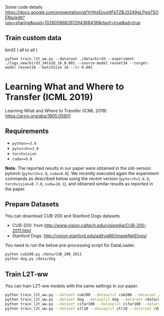 Some code details https://docs.google.com/presentation/d/1rHtjzEovxttFpTZBJ3249gLPgg7SOENg/edit?usp=sharing&ouid=102605866261294368436&rtpof=true&sd=true


## Train custom data 
bird3 ( all to all )
```
python train_l2t_ww.py --dataroot ./data/bird3 --experiment ./logs_new/bird3_34to18_16_0.001 --source-model resnet34 --target-model resnet18 --batchSize 16 --lr 0.001
```
# Learning What and Where to Transfer (ICML 2019)
Learning What and Where to Transfer (ICML 2019)
https://arxiv.org/abs/1905.05901

## Requirements

- `python>=3.6`
- `pytorch>=1.0`
- `torchvision`
- `cuda>=9.0`

**Note.** The reported results in our paper were obtained in the old-version pytorch (`pytorch=1.0`, `cuda=9.0`). We recently executed again the experiment commands as described below using the recent version (`pytorch=1.6.0`, `torchvision=0.7.0`, `cuda=10.1`), and obtained similar results as reported in the paper.

## Prepare Datasets

You can download CUB-200 and Stanford Dogs datasets
- CUB-200: from http://www.vision.caltech.edu/visipedia/CUB-200-2011.html
- Stanford Dogs: http://vision.stanford.edu/aditya86/ImageNetDogs/

You need to run the below pre-processing script for DataLoader.

```bash
python cub200.py /data/CUB_200_2011
python dog.py /data/dog
```

## Train L2T-ww

You can train L2T-ww models with the same settings in our paper.

```bash
python train_l2t_ww.py --dataset cub200 --datasplit cub200 --dataroot /data/CUB_200_2011
python train_l2t_ww.py --dataset dog --datasplit dog --dataroot /data/dog
python train_l2t_ww.py --dataset cifar100 --datasplit cifar100 --dataroot /data/ --experiment logs/cifar100_0/ --source-path logs --source-model resnet32 --source-domain tinyimagenet-200 --target-model vgg9_bn --pairs 4-0,4-1,4-2,4-3,4-4,9-0,9-1,9-2,9-3,9-4,14-0,14-1,14-2,14-3,14-4 --batchSize 128
python train_l2t_ww.py --dataset stl10 --datasplit stl10 --dataroot /data/ --experiment logs/stl10_0/ --source-path logs --source-model resnet32 --source-domain tinyimagenet-200 --target-model vgg9_bn --pairs 4-0,4-1,4-2,4-3,4-4,9-0,9-1,9-2,9-3,9-4,14-0,14-1,14-2,14-3,14-4 --batchSize 128
```

